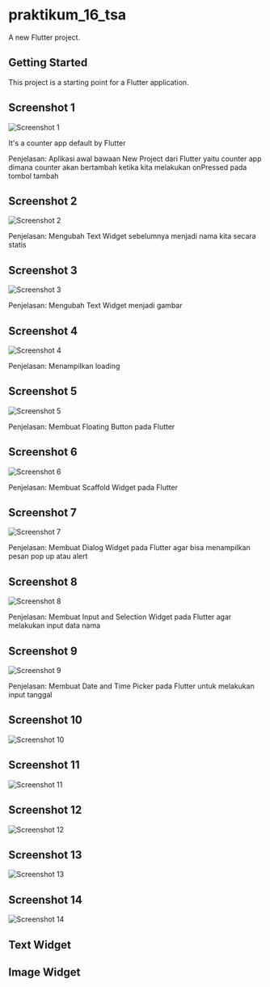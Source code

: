 # praktikum_16_tsa

A new Flutter project.

## Getting Started

This project is a starting point for a Flutter application.

## Screenshot 1

![Screenshot 1](images/01_initial_project.png)

It's a counter app default by Flutter

Penjelasan: Aplikasi awal bawaan New Project dari Flutter yaitu counter app dimana counter akan bertambah ketika kita melakukan onPressed pada tombol tambah

## Screenshot 2

![Screenshot 2](images/01_text_widget.png)

Penjelasan: Mengubah Text Widget sebelumnya menjadi nama kita secara statis

## Screenshot 3

![Screenshot 3](images/02_image_widget.png)

Penjelasan: Mengubah Text Widget menjadi gambar

## Screenshot 4

![Screenshot 4](images/03_loading_cupertino.png)

Penjelasan: Menampilkan loading

## Screenshot 5

![Screenshot 5](images/04_fab_widget.png)

Penjelasan: Membuat Floating Button pada Flutter

## Screenshot 6

![Screenshot 6](images/05_scaffold_widget.png)

Penjelasan: Membuat Scaffold Widget pada Flutter

## Screenshot 7
![Screenshot 7](images/06_dialog_widget.png)

Penjelasan: Membuat Dialog Widget pada Flutter agar bisa menampilkan pesan pop up atau alert

## Screenshot 8

![Screenshot 8](images/07_input_and_selection_widget.png)

Penjelasan: Membuat Input and Selection Widget pada Flutter agar melakukan input data nama

## Screenshot 9

![Screenshot 9](images/08_date_and_time_picker.png.png)

Penjelasan: Membuat Date and Time Picker pada Flutter untuk melakukan input tanggal

## Screenshot 10

![Screenshot 10](images/09_scaffold_widget_separated_class.png)

## Screenshot 11 

![Screenshot 11](images/10_dialog_widget_separated_class.png)

## Screenshot 12

![Screenshot 12](images/11_dialog_widget_separated_class_2.png)

## Screenshot 13

![Screenshot 13](images/12_input_and_selection_widget_class_separated.png)

## Screenshot 14

![Screenshot 14](images/13_date_and_time_widget_class_separated.png)

## Text Widget

## Image Widget